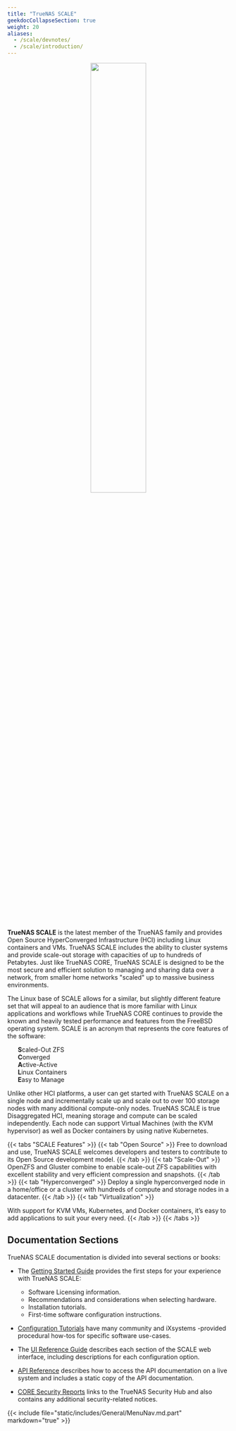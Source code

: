 ```yaml
---
title: "TrueNAS SCALE"
geekdocCollapseSection: true
weight: 20
aliases:
  - /scale/devnotes/
  - /scale/introduction/
---
```

<p style="text-align:center;">
<img src="/images/truenas_scale-logo-full-color-rgb.png" style="width:50%;">
</p>

**TrueNAS SCALE** is the latest member of the TrueNAS family and provides Open Source HyperConverged Infrastructure (HCI) including Linux containers and VMs.
TrueNAS SCALE includes the ability to cluster systems and provide scale-out storage with capacities of up to hundreds of Petabytes.
Just like TrueNAS CORE, TrueNAS SCALE is designed to be the most secure and efficient solution to managing and sharing data over a network, from smaller home networks "scaled" up to massive business environments.

The Linux base of SCALE allows for a similar, but slightly different feature set that will appeal to an audience that is more familiar with Linux applications and workflows while TrueNAS CORE continues to provide the known and heavily tested performance and features from the FreeBSD operating system.
SCALE is an acronym that represents the core features of the software:

<ul style="list-style: none;">
	<li><b>S</b>caled-Out ZFS</li>
	<li><b>C</b>onverged</li>
	<li><b>A</b>ctive-Active</li>
	<li><b>L</b>inux Containers</li>
	<li><b>E</b>asy to Manage</li>
</ul>

Unlike other HCI platforms, a user can get started with TrueNAS SCALE on a single node and incrementally scale up and scale out to over 100 storage nodes with many additional compute-only nodes.
TrueNAS SCALE is true Disaggregated HCI, meaning storage and compute can be scaled independently.
Each node can support Virtual Machines (with the KVM hypervisor) as well as Docker containers by using native Kubernetes.

{{< tabs "SCALE Features" >}}
{{< tab "Open Source" >}}
Free to download and use, TrueNAS SCALE welcomes developers and testers to contribute to its Open Source development model.
{{< /tab >}}
{{< tab "Scale-Out" >}}
OpenZFS and Gluster combine to enable scale-out ZFS capabilities with excellent stability and very efficient compression and snapshots.
{{< /tab >}}
{{< tab "Hyperconverged" >}}
Deploy a single hyperconverged node in a home/office or a cluster with hundreds of compute and storage nodes in a datacenter.
{{< /tab >}}
{{< tab "Virtualization" >}}

With support for KVM VMs, Kubernetes, and Docker containers, it’s easy to add applications to suit your every need.
{{< /tab >}}
{{< /tabs >}}

## Documentation Sections

TrueNAS SCALE documentation is divided into several sections or books:

* The [Getting Started Guide](/scale/gettingstarted) provides the first steps for your experience with TrueNAS SCALE:
  * Software Licensing information.
  * Recommendations and considerations when selecting hardware.
  * Installation tutorials.
  * First-time software configuration instructions.

* [Configuration Tutorials](/scale/scaletutorials) have many community and iXsystems -provided procedural how-tos for specific software use-cases.

* The [UI Reference Guide](/scale/scaleuireference) describes each section of the SCALE web interface, including descriptions for each configuration option.

* [API Reference](/scale/api) describes how to access the API documentation on a live system and includes a static copy of the API documentation.

* [CORE Security Reports](/scale/scalesecurityreports) links to the TrueNAS Security Hub and also contains any additional security-related notices.

{{< include file="static/includes/General/MenuNav.md.part" markdown="true" >}}